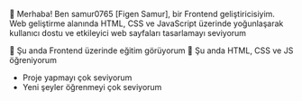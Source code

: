  👋 Merhaba! Ben samur0765 [Figen Samur], bir Frontend geliştiricisiyim. Web geliştirme alanında HTML, CSS ve JavaScript üzerinde yoğunlaşarak kullanıcı dostu ve etkileyici web sayfaları tasarlamayı seviyorum

 🔭 Şu anda Frontend üzerinde eğitim görüyorum
🌱 Şu anda HTML, CSS ve JS öğreniyorum
- Proje yapmayı çok seviyorum
- Yeni şeyler öğrenmeyi çok seviyorum
